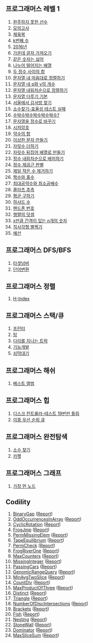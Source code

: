## 프로그래머스 레벨 1

1. [완주하지 못한 선수](https://gist.github.com/pdvonzoo/e8969ef8362d7944d276a118f7cb2d69)
1. [모의고사](https://gist.github.com/pdvonzoo/95f67d3c2c98f961dcb1e5ca1baf089d)
1. [체육복](https://gist.github.com/pdvonzoo/3429c14e204efbd33d83fd3276978fc8)
1. [k번째 수](https://gist.github.com/pdvonzoo/e330fc7420a2fb88eca991e69f2aeda3)
1. [2016년](https://gist.github.com/pdvonzoo/0d7f3385f185969d59cc8bc1d7dfe5f4)
1. [가운데 글자 가져오기](https://gist.github.com/pdvonzoo/3063124326560e239653c8e3f74e1a2b)
1. [같은 숫자는 싫어](https://gist.github.com/pdvonzoo/28b7b54e0f485cad53549fb9c886337c)
1. [나누어 떨어지는 배열](https://gist.github.com/pdvonzoo/c604a305c0e9573aadaaea466acc02e8)
1. [두 정수 사이의 합](https://gist.github.com/pdvonzoo/2b248be0945baf573456343fd7f73470)
1. [문자열 내 마음대로 정렬하기](https://gist.github.com/pdvonzoo/e2c5d314e7ff6fb584cb87c3e2e02635)
1. [문자열 내 p와 y의 개수](https://gist.github.com/pdvonzoo/f6120a18bcc5aa7c9df983a0639a2ac4)
1. [문자열 내림차순으로 정렬하기](https://gist.github.com/pdvonzoo/c854b1b47c1e4d2575d0616f743dc49b)
1. [문자열 다루기 기본](https://gist.github.com/pdvonzoo/b0090d66f814c008db350e9d30225d5b)
1. [서울에서 김서방 찾기](https://gist.github.com/pdvonzoo/94094d438890597921de6fe360af0044)
1. [소수찾기-효율성 테스트 실패](https://gist.github.com/pdvonzoo/5bf63de18e2e83cf2812e74fd5bd4b30)
1. [수박수박수박수박수박수?](https://gist.github.com/pdvonzoo/019a1f88c0c0ef00dad6aec10cf4fee7)
1. [문자열을 정수로 바꾸기](https://gist.github.com/pdvonzoo/6f54980cd4a87da1da3f6209b077415e)
1. [시저암호](https://gist.github.com/pdvonzoo/7614bd0af5f6a02317c4d6f09410368e)
1. [약수의 합](https://gist.github.com/pdvonzoo/a9b2e9b389f7439eb62990ce7020bc73)
1. [이상한 문자 만들기](https://gist.github.com/pdvonzoo/dff0af3bfc3ab615a925f2e906ebc83d)
1. [자릿수 더하기](https://gist.github.com/pdvonzoo/db95fdf55c5666ac6cd55259099222c0)
1. [자릿수 뒤집어 배열로 만들기](https://gist.github.com/pdvonzoo/1fa4ad9edb025a83b67bcdfc8187bf6e)
1. [정수 내림차순으로 배치하기](https://gist.github.com/pdvonzoo/b982e2a90c9edf2790ddb295a2986b55)
1. [정수 제곱근 판별](https://gist.github.com/pdvonzoo/28f9a44d8e02aef325a8eac0264db73d)
1. [제일 작은 수 제거하기](https://gist.github.com/pdvonzoo/52a964286428e5636a8516d9758452c9)
1. [짝수와 홀수](https://gist.github.com/pdvonzoo/1d23dd7ffdd276df24607131191b2095)
1. [최대공약수와 최소공배수](https://gist.github.com/pdvonzoo/dee914f9205cb60436a347c5c135cae3)
1. [콜라츠 추측](https://gist.github.com/pdvonzoo/195b4692498181cb8e0f1deffdd0f08a)
1. [평균 구하기](https://gist.github.com/pdvonzoo/bab12ecbc9b0e853ef31daa2e5bfc21c)
1. [하샤드 수](https://gist.github.com/pdvonzoo/4931640161f57f8ffaaa4c1f4000acba)
1. [핸드폰 번호 ](https://gist.github.com/pdvonzoo/a95e6fd4d0cebcdd49a60dce0b61e346)
1. [행렬의 덧셈](https://gist.github.com/pdvonzoo/e4cbf06590d5273ce3e6d47acc3c95db)
1. [x만큼 간격이 있는 n개의 숫자](https://gist.github.com/pdvonzoo/ab22a93f8a3dfc7ce85fc3d0bdbc2154)
1. [직사각형 별찍기](https://gist.github.com/pdvonzoo/864ab7513bb5c65c1c2fe5ec5e53df89)
1. [예산](https://gist.github.com/pdvonzoo/680f09ccf30c76d1de9f96f17ee62fcd)

## 프로그래머스 DFS/BFS

1. [타겟넘버](https://gist.github.com/pdvonzoo/a2d2d520cc461c6f14f08649e54f9314)
1. [단어변환](https://gist.github.com/pdvonzoo/7822476d39afe228b4acf1febb099c00)

## 프로그래머스 정렬

1. [H-Index](https://gist.github.com/pdvonzoo/cf1b2a3a2a658978b7d2c345e1aa5bb7)

## 프로그래머스 스택/큐

1. [프린터](https://gist.github.com/pdvonzoo/f0a65f7773ff022bfee34ccaf98ff919)
1. [탑](https://gist.github.com/pdvonzoo/f49b26c0699cdc61fe6cb9be8873212b)
1. [다리를 지나는 트럭](https://gist.github.com/pdvonzoo/9b67b833f2e640e634f0a33781928258)
1. [기능개발](https://gist.github.com/pdvonzoo/ed471f90de51c1bea1f889979a03e838)
1. [쇠막대기](https://gist.github.com/pdvonzoo/6816e38eb6d7f71b89ba82e2b6105809)

## 프로그래머스 해쉬

1. [베스트 앨범](https://gist.github.com/pdvonzoo/b8798f27d580468d83718f2615093227)

## 프로그래머스 힙

1. [디스크 컨트롤러-테스트 19번만 틀림](https://gist.github.com/pdvonzoo/7bb61faa483cbb21eb040cfa423073f0)
1. [이중 우선 순위 큐](https://gist.github.com/pdvonzoo/5b62c5bbbd70c50aeb9394d7c1ca9cc4)

## 프로그래머스 완전탐색

1. [소수 찾기](https://gist.github.com/pdvonzoo/05036f9204aa902bfac44897cae6db27)
1. [카펫](https://gist.github.com/pdvonzoo/ec41ee231079758f1487d67912bddf04)

## 프로그래머스 그래프

1. [가장 먼 노드](https://gist.github.com/pdvonzoo/c515b9fc668f87b52a9f4bd97d5a4cc8)

## Codility

1. [BinaryGap](https://gist.github.com/pdvonzoo/9536ad1f0a8b30691325b7628b1e5fa3) ([Report](https://app.codility.com/demo/results/trainingK4ETQG-BKC/))
1. [OddOccurrencesInArray](https://gist.github.com/pdvonzoo/bc56b72a7d7c2f3b181f4dd8f40c9754) ([Report](https://app.codility.com/demo/results/trainingT4TBWZ-M7A/))
1. [CyclicRotation](https://gist.github.com/pdvonzoo/62126d7c7ae627f8843ca446b982dcec) ([Report](https://app.codility.com/demo/results/trainingJ9GTEZ-JK2/))
1. [FrogJmp](https://gist.github.com/pdvonzoo/3f0de3a97f4aeeeda673fb63003c8441) ([Report](https://app.codility.com/demo/results/trainingDFWNGR-JZ9/))
1. [PermMissingElem](https://gist.github.com/pdvonzoo/d79d2e7a91df23228070a6a6d78eee75) ([Report](https://app.codility.com/demo/results/trainingQH6YD6-KHH/))
1. [TapeEquilibrium](https://gist.github.com/pdvonzoo/4ebdcf7fc957f6369c723fa0963720b4) ([Report](https://app.codility.com/demo/results/trainingGJYA54-3KF/))
1. [PermCheck](https://gist.github.com/pdvonzoo/f0d84ab9589b7e9570326b5ac01804a4) ([Report](https://app.codility.com/demo/results/training6YCCZX-95Z/))
1. [FrogRiverOne](https://gist.github.com/pdvonzoo/64a2f19cdfc052d1de00104baae4056e) ([Report](https://app.codility.com/demo/results/training28RK9M-MGX/))
1. [MaxCounters](https://gist.github.com/pdvonzoo/64234516eed955f5a044ce1d6ee33a77) ([Report](https://app.codility.com/demo/results/trainingBBGZ5S-8QS/))
1. [MissingInteger](https://gist.github.com/pdvonzoo/d6cbb3184cfa5568f92843a6340273e9) ([Report](https://app.codility.com/demo/results/training25KV8G-JRJ/))
1. [PassingCars](https://gist.github.com/pdvonzoo/6712706838ecc2f58994d8d436f5ff03) ([Report](https://app.codility.com/demo/results/trainingA2VYUJ-XEY/))
1. [GenomicRangeQuery](https://gist.github.com/pdvonzoo/c9679846dee8ac0236968ae96acd1b1c) ([Report](https://app.codility.com/demo/results/training5JXB6N-6KF/))
1. [MinAvgTwoSlice](https://gist.github.com/pdvonzoo/b4f114e09e0f3e62a2bb62f4c5923a1a) ([Report](https://app.codility.com/demo/results/training3GVADF-XPG/))
1. [CountDiv](https://gist.github.com/pdvonzoo/1c374103613ad9c558f7365d446af3f4) ([Report](https://app.codility.com/demo/results/trainingF4WDQU-PVV/))
1. [MaxProductOfThree](https://gist.github.com/pdvonzoo/8efdc32da70efa76bfdceff20658ce89) ([Report](https://app.codility.com/demo/results/trainingQA3ZA5-XB6/))
1. [Distinct](https://gist.github.com/pdvonzoo/118547dd0288dd619cd7d090eb3cb32b) ([Report](https://app.codility.com/demo/results/trainingVK2TB8-HG4/))
1. [Triangle](https://gist.github.com/pdvonzoo/e8d7711d67b478c557fb9cd8fe468ee3) ([Report](https://app.codility.com/demo/results/trainingGC22NJ-AQS/))
1. [NumberOfDiscIntersections](https://gist.github.com/pdvonzoo/6b799e919c5a4e12c270d2e34e00cc30) ([Report](https://app.codility.com/demo/results/training3S74Z9-3TY/))
1. [Brackets](https://gist.github.com/pdvonzoo/5e6cefd9bec6cca30db8a3517d56977a) ([Report](https://app.codility.com/demo/results/trainingF4M9PZ-CMZ/))
1. [Fish](https://gist.github.com/pdvonzoo/989f7f7c58d83e03c0987d4b1fa1d731) ([Report](https://app.codility.com/demo/results/training9HHFXK-RUU/))
1. [Nesting](https://gist.github.com/pdvonzoo/f9f364eec2376fa3567a650a9a959fdd) ([Report](https://app.codility.com/demo/results/trainingKQ7ZJC-FET/))
1. [StoneWall](https://gist.github.com/pdvonzoo/b30c071ee903f3ad5ce06a770dc3f98d) ([Report](https://app.codility.com/demo/results/trainingQ6N64A-DCA/))
1. [Dominator](https://gist.github.com/pdvonzoo/abd2e77ec9677e81e154de5b75a89e50) ([Report](https://app.codility.com/demo/results/trainingM6BQB2-GV7/))
1. [MaxSliceSum](https://gist.github.com/pdvonzoo/bdabd1530666180e8768b582266b99d3) ([Report](https://app.codility.com/demo/results/trainingNBSDE8-CKN/))
